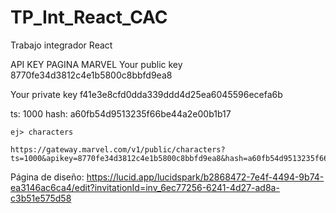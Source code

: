 # TP_Int_React_CAC
Trabajo integrador React

API KEY PAGINA MARVEL
Your public key
    8770fe34d3812c4e1b5800c8bbfd9ea8
    
Your private key
    f41e3e8cfd0dda339ddd4d25ea6045596ecefa6b

ts: 1000
hash: a60fb54d9513235f66be44a2e00b1b17

    ej> characters
    
    https://gateway.marvel.com/v1/public/characters?ts=1000&apikey=8770fe34d3812c4e1b5800c8bbfd9ea8&hash=a60fb54d9513235f66be44a2e00b1b17

Página de diseño:
https://lucid.app/lucidspark/b2868472-7e4f-4494-9b74-ea3146ac6ca4/edit?invitationId=inv_6ec77256-6241-4d27-ad8a-c3b51e575d58 
